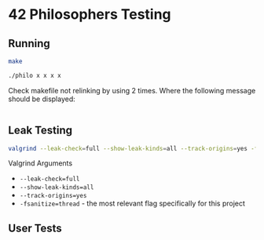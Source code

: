 # 42 Philosophers Testing

## Running

```sh
make

./philo x x x x 
```

Check makefile not relinking by using 2 times. Where the following message should be displayed:

```sh

```

## Leak Testing

```sh
valgrind --leak-check=full --show-leak-kinds=all --track-origins=yes -fsanitize=thread ./philo...
```

Valgrind Arguments
- `--leak-check=full`
- `--show-leak-kinds=all`
- `--track-origins=yes`
- `-fsanitize=thread` - the most relevant flag specifically for this project

## User Tests





